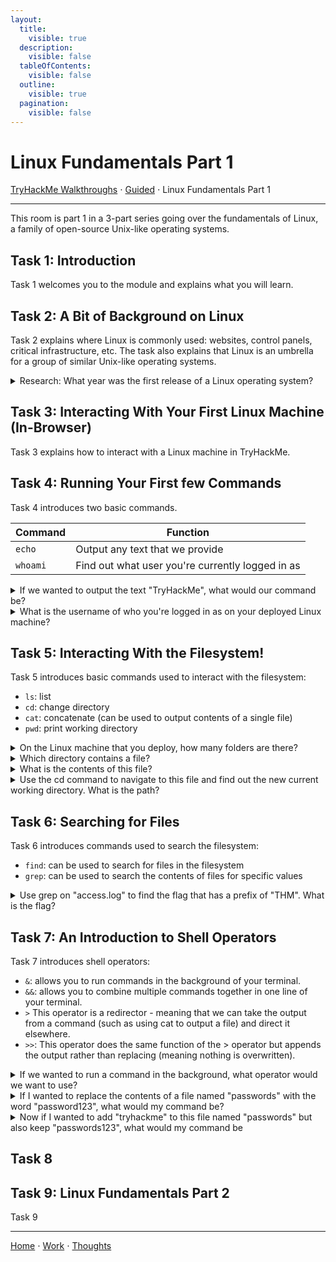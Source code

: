 ```yaml
---
layout:
  title:
    visible: true
  description:
    visible: false
  tableOfContents:
    visible: false
  outline:
    visible: true
  pagination:
    visible: false
---
```


# Linux Fundamentals Part 1

[TryHackMe Walkthroughs](./) ⋅ [Guided](../) ⋅ Linux Fundamentals Part 1

***

This room is part 1 in a 3-part series going over the fundamentals of Linux, a family of open-source Unix-like operating systems.

## Task 1: Introduction

Task 1 welcomes you to the module and explains what you will learn.

## Task 2: A Bit of Background on Linux

Task 2 explains where Linux is commonly used: websites, control panels, critical infrastructure, etc. The task also explains that Linux is an umbrella for a group of similar Unix-like operating systems.

<details>

<summary>Research: What year was the first release of a Linux operating system?</summary>

1991 This information can be found with a quick Google search. The original Linux kernel was released on September 17, 1991.

</details>

## Task 3: Interacting With Your First Linux Machine (In-Browser)

Task 3 explains how to interact with a Linux machine in TryHackMe.

## Task 4: Running Your First few Commands

Task 4 introduces two basic commands.

| Command  | Function                                         |
| -------- | ------------------------------------------------ |
| `echo`   | Output any text that we provide                  |
| `whoami` | Find out what user you're currently logged in as |

<details>

<summary>If we wanted to output the text "TryHackMe", what would our command be?</summary>

echo TryHackMe

The `echo` command outputs text. No quotation marks are needed.

</details>

<details>

<summary>What is the username of who you're logged in as on your deployed Linux machine?</summary>

tryhackme

Use the command `whoami` to see your username.

</details>

## Task 5: Interacting With the Filesystem!

Task 5 introduces basic commands used to interact with the filesystem:

* `ls`: list
* `cd`: change directory
* `cat`: concatenate (can be used to output contents of a single file)
* `pwd`: print working directory

<details>

<summary>On the Linux machine that you deploy, how many folders are there?</summary>

4

Use the `ls` command to list files and folders.

</details>

<details>

<summary>Which directory contains a file?</summary>

folder4

Use the `cd <folder_name>` to enter each folder. Use `cd ../` to go "back" one folder.

</details>

<details>

<summary>What is the contents of this file?</summary>

Hello World

Use `cat <file_name>` to view file contents.

</details>

<details>

<summary>Use the cd command to navigate to this file and find out the new current working directory. What is the path?</summary>

/home/tryhackme/folder4

</details>

## Task 6: Searching for Files

Task 6 introduces commands used to search the filesystem:

* `find`: can be used to search for files in the filesystem
* `grep`: can be used to search the contents of files for specific values

<details>

<summary>Use grep on "access.log" to find the flag that has a prefix of "THM". What is the flag?</summary>

THM{ACCESS}

Use `grep THM* access.log` to search for prefixes of "THM".

</details>

## Task 7: An Introduction to Shell Operators

Task 7 introduces shell operators:

* `&`: allows you to run commands in the background of your terminal.
* `&&`: allows you to combine multiple commands together in one line of your terminal.
* `>` This operator is a redirector - meaning that we can take the output from a command (such as using cat to output a file) and direct it elsewhere.
* `>>`: This operator does the same function of the > operator but appends the output rather than replacing (meaning nothing is overwritten).

<details>

<summary>If we wanted to run a command in the background, what operator would we want to use?</summary>

&

</details>

<details>

<summary>If I wanted to replace the contents of a file named "passwords" with the word "password123", what would my command be?</summary>

echo password123 > passwords

`>` is used to write a command's output to a file.

</details>

<details>

<summary>Now if I wanted to add "tryhackme" to this file named "passwords" but also keep "passwords123", what would my command be</summary>

echo tryhackme >> passwords

`>>` is used to append a command's output to a file.

</details>

## Task 8

## Task 9: Linux Fundamentals Part 2

Task 9

***

[Home](https://app.gitbook.com/o/0kO27okC5uVB9ALX3rho/s/036xtfEIzcEdGegONXWM/) ⋅ [Work](https://app.gitbook.com/o/0kO27okC5uVB9ALX3rho/s/WaFS755Q4sf02CxLcghQ/) ⋅ [Thoughts](https://app.gitbook.com/o/0kO27okC5uVB9ALX3rho/s/s4QQPMntQ25hmJToKSOu/)
